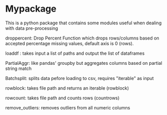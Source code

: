 # Mypackage
This is a python package that contains some modules useful when dealing with data pre-processing


droppercent:  Drop Percent Function which drops rows/columns based on  accepted percentage missing values, default axis is 0 (rows).

loaddf :  takes input a list of paths and output the list of dataframes

PartialAggr: like pandas' groupby but aggregates columns based on partial string match 

Batchsplit: splits data pefore loading to csv, requires "iterable" as input

rowblock: takes file path and returns an iterable (rowblock)

rowcount: takes file path and counts rows (countrows)

remove_outliers: removes outliers from all numeric columns 


